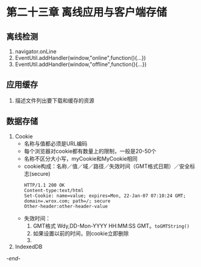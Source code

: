 # 第二十三章 离线应用与客户端存储

## 离线检测
1. navigator.onLine
2. EventUtil.addHandler(window,"online",function(){...})
3. EventUtil.addHandler(window,"offline",function(){...})

## 应用缓存
1. <html manifest="/offline.manifest"> 描述文件列出要下载和缓存的资源

## 数据存储
1. Cookie
	* 名称与值都必须是URL编码
	* 每个浏览器对cookie都有数量上的限制，一般是20-50个
	* 名称不区分大小写，myCookie和MyCookie相同
	* cookie构成：名称／值／域／路径／失效时间（GMT格式日期）／安全标志(secure)
		```
		HTTP/1.1 200 OK
		Content-type:text/html
		Set-Cookie: name=value; expires=Mon, 22-Jan-07 07:10:24 GMT; domain=.wrox.com; path=/; secure
		Other-header:other-header-value
		```
	* 失效时间：
		1. GMT格式 Wdy,DD-Mon-YYYY HH:MM:SS GMT。`toGMTString()`
		2. 如果设置以前的时间，则cookie立即删除
		3.
4. IndexedDB

*-end-*
